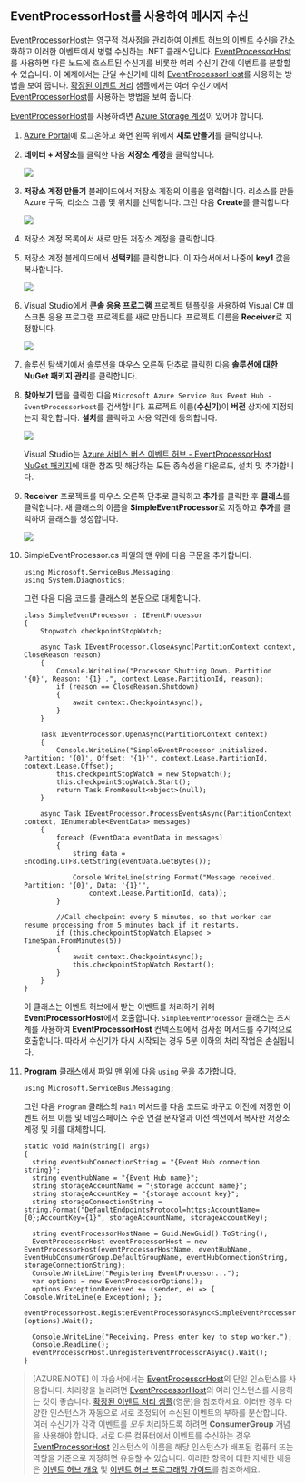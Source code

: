 ## EventProcessorHost를 사용하여 메시지 수신

[EventProcessorHost][]는 영구적 검사점을 관리하여 이벤트 허브의 이벤트 수신을 간소화하고 이러한 이벤트에서 병렬 수신하는 .NET 클래스입니다. [EventProcessorHost][]를 사용하면 다른 노드에 호스트된 수신기를 비롯한 여러 수신기 간에 이벤트를 분할할 수 있습니다. 이 예제에서는 단일 수신기에 대해 [EventProcessorHost][]를 사용하는 방법을 보여 줍니다. [확장된 이벤트 처리][] 샘플에서는 여러 수신기에서 [EventProcessorHost][]를 사용하는 방법을 보여 줍니다.

[EventProcessorHost][]를 사용하려면 [Azure Storage 계정][]이 있어야 합니다.

1. [Azure Portal][]에 로그온하고 화면 왼쪽 위에서 **새로 만들기**를 클릭합니다.

2. **데이터 + 저장소**를 클릭한 다음 **저장소 계정**을 클릭합니다.

    ![](./media/service-bus-event-hubs-getstarted-receive-ephcs/create-storage1.png)

3. **저장소 계정 만들기** 블레이드에서 저장소 계정의 이름을 입력합니다. 리소스를 만들 Azure 구독, 리소스 그룹 및 위치를 선택합니다. 그런 다음 **Create**를 클릭합니다.

    ![](./media/service-bus-event-hubs-getstarted-receive-ephcs/create-storage2.png)

4. 저장소 계정 목록에서 새로 만든 저장소 계정을 클릭합니다.

5. 저장소 계정 블레이드에서 **선택키**를 클릭합니다. 이 자습서에서 나중에 **key1** 값을 복사합니다.

	![](./media/service-bus-event-hubs-getstarted-receive-ephcs/create-storage3.png)

4. Visual Studio에서 **콘솔 응용 프로그램** 프로젝트 템플릿을 사용하여 Visual C# 데스크톱 응용 프로그램 프로젝트를 새로 만듭니다. 프로젝트 이름을 **Receiver**로 지정합니다.

    ![](./media/service-bus-event-hubs-getstarted-receive-ephcs/create-receiver-csharp1.png)

5. 솔루션 탐색기에서 솔루션을 마우스 오른쪽 단추로 클릭한 다음 **솔루션에 대한 NuGet 패키지 관리**를 클릭합니다.

6. **찾아보기** 탭을 클릭한 다음 `Microsoft Azure Service Bus Event Hub - EventProcessorHost`를 검색합니다. 프로젝트 이름(**수신기**)이 **버전** 상자에 지정되는지 확인합니다. **설치**를 클릭하고 사용 약관에 동의합니다.

    ![](./media/service-bus-event-hubs-getstarted-receive-ephcs/create-eph-csharp1.png)

	Visual Studio는 [Azure 서비스 버스 이벤트 허브 - EventProcessorHost NuGet 패키지](https://www.nuget.org/packages/Microsoft.Azure.ServiceBus.EventProcessorHost)에 대한 참조 및 해당하는 모든 종속성을 다운로드, 설치 및 추가합니다.

7. **Receiver** 프로젝트를 마우스 오른쪽 단추로 클릭하고 **추가**를 클릭한 후 **클래스**를 클릭합니다. 새 클래스의 이름을 **SimpleEventProcessor**로 지정하고 **추가**를 클릭하여 클래스를 생성합니다.

	![](./media/service-bus-event-hubs-getstarted-receive-ephcs/create-receiver-csharp2.png)

8. SimpleEventProcessor.cs 파일의 맨 위에 다음 구문을 추가합니다.

	```
	using Microsoft.ServiceBus.Messaging;
	using System.Diagnostics;
	```

	그런 다음 다음 코드를 클래스의 본문으로 대체합니다.

	```
    class SimpleEventProcessor : IEventProcessor
	{
	    Stopwatch checkpointStopWatch;

	    async Task IEventProcessor.CloseAsync(PartitionContext context, CloseReason reason)
	    {
	        Console.WriteLine("Processor Shutting Down. Partition '{0}', Reason: '{1}'.", context.Lease.PartitionId, reason);
	        if (reason == CloseReason.Shutdown)
	        {
	            await context.CheckpointAsync();
	        }
	    }

	    Task IEventProcessor.OpenAsync(PartitionContext context)
	    {
	        Console.WriteLine("SimpleEventProcessor initialized.  Partition: '{0}', Offset: '{1}'", context.Lease.PartitionId, context.Lease.Offset);
	        this.checkpointStopWatch = new Stopwatch();
	        this.checkpointStopWatch.Start();
	        return Task.FromResult<object>(null);
	    }

	    async Task IEventProcessor.ProcessEventsAsync(PartitionContext context, IEnumerable<EventData> messages)
	    {
	        foreach (EventData eventData in messages)
	        {
	            string data = Encoding.UTF8.GetString(eventData.GetBytes());

	            Console.WriteLine(string.Format("Message received.  Partition: '{0}', Data: '{1}'",
	                context.Lease.PartitionId, data));
	        }

	        //Call checkpoint every 5 minutes, so that worker can resume processing from 5 minutes back if it restarts.
	        if (this.checkpointStopWatch.Elapsed > TimeSpan.FromMinutes(5))
            {
                await context.CheckpointAsync();
                this.checkpointStopWatch.Restart();
            }
	    }
	}
    ```

	이 클래스는 이벤트 허브에서 받는 이벤트를 처리하기 위해 **EventProcessorHost**에서 호출합니다. `SimpleEventProcessor` 클래스는 초시계를 사용하여 **EventProcessorHost** 컨텍스트에서 검사점 메서드를 주기적으로 호출합니다. 따라서 수신기가 다시 시작되는 경우 5분 이하의 처리 작업은 손실됩니다.

9. **Program** 클래스에서 파일 맨 위에 다음 `using` 문을 추가합니다.

	```
	using Microsoft.ServiceBus.Messaging;
	```

	그런 다음 `Program` 클래스의 `Main` 메서드를 다음 코드로 바꾸고 이전에 저장한 이벤트 허브 이름 및 네임스페이스 수준 연결 문자열과 이전 섹션에서 복사한 저장소 계정 및 키를 대체합니다.

    ```
	static void Main(string[] args)
    {
      string eventHubConnectionString = "{Event Hub connection string}";
      string eventHubName = "{Event Hub name}";
      string storageAccountName = "{storage account name}";
      string storageAccountKey = "{storage account key}";
      string storageConnectionString = string.Format("DefaultEndpointsProtocol=https;AccountName={0};AccountKey={1}", storageAccountName, storageAccountKey);

      string eventProcessorHostName = Guid.NewGuid().ToString();
      EventProcessorHost eventProcessorHost = new EventProcessorHost(eventProcessorHostName, eventHubName, EventHubConsumerGroup.DefaultGroupName, eventHubConnectionString, storageConnectionString);
      Console.WriteLine("Registering EventProcessor...");
      var options = new EventProcessorOptions();
      options.ExceptionReceived += (sender, e) => { Console.WriteLine(e.Exception); };
      eventProcessorHost.RegisterEventProcessorAsync<SimpleEventProcessor>(options).Wait();

      Console.WriteLine("Receiving. Press enter key to stop worker.");
      Console.ReadLine();
      eventProcessorHost.UnregisterEventProcessorAsync().Wait();
    }
	```

> [AZURE.NOTE] 이 자습서에서는 [EventProcessorHost][]의 단일 인스턴스를 사용합니다. 처리량을 늘리려면 [EventProcessorHost][]의 여러 인스턴스를 사용하는 것이 좋습니다. [확장된 이벤트 처리 샘플][](영문)을 참조하세요. 이러한 경우 다양한 인스턴스가 자동으로 서로 조정되어 수신된 이벤트의 부하를 분산합니다. 여러 수신기가 각각 이벤트를 *모두* 처리하도록 하려면 **ConsumerGroup** 개념을 사용해야 합니다. 서로 다른 컴퓨터에서 이벤트를 수신하는 경우 [EventProcessorHost][] 인스턴스의 이름을 해당 인스턴스가 배포된 컴퓨터 또는 역할을 기준으로 지정하면 유용할 수 있습니다. 이러한 항목에 대한 자세한 내용은 [이벤트 허브 개요][] 및 [이벤트 허브 프로그래밍 가이드][]를 참조하세요.

<!-- Links -->
[이벤트 허브 개요]: event-hubs-overview.md
[이벤트 허브 프로그래밍 가이드]: event-hubs-programming-guide.md
[확장된 이벤트 처리]: https://code.msdn.microsoft.com/Service-Bus-Event-Hub-45f43fc3
[확장된 이벤트 처리 샘플]: https://code.msdn.microsoft.com/Service-Bus-Event-Hub-45f43fc3
[Azure Storage 계정]: ../storage/storage-create-storage-account.md
[EventProcessorHost]: http://msdn.microsoft.com/library/azure/microsoft.servicebus.messaging.eventprocessorhost(v=azure.95).aspx
[Azure portal]: https://portal.azure.com

<!---HONumber=AcomDC_0921_2016-->